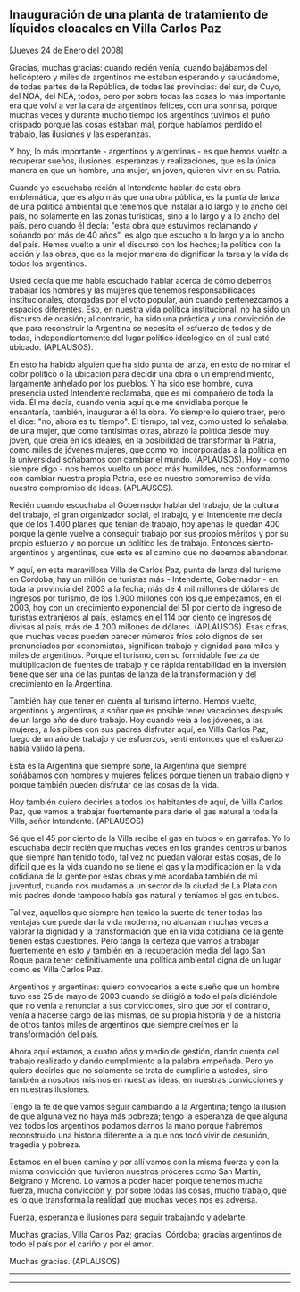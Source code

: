 Inauguración de una planta de tratamiento de líquidos cloacales en Villa Carlos Paz
-----------------------------------------------------------------------------------

[Jueves 24 de Enero del 2008]

Gracias, muchas gracias: cuando recién venía, cuando bajábamos del
helicóptero y miles de argentinos me estaban esperando y saludándome, de
todas partes de la República, de todas las provincias: del sur, de Cuyo,
del NOA, del NEA, todos, pero por sobre todas las cosas lo más
importante era que volví a ver la cara de argentinos felices, con una
sonrisa, porque muchas veces y durante mucho tiempo los argentinos
tuvimos el puño crispado porque las cosas estaban mal, porque habíamos
perdido el trabajo, las ilusiones y las esperanzas.

Y hoy, lo más importante - argentinos y argentinas - es que hemos vuelto
a recuperar sueños, ilusiones, esperanzas y realizaciones, que es la
única manera en que un hombre, una mujer, un joven, quieren vivir en su
Patria.

Cuando yo escuchaba recién al Intendente hablar de esta obra
emblemática, que es algo más que una obra pública, es la punta de lanza
de una política ambiental que tenemos que instalar a lo largo y lo ancho
del país, no solamente en las zonas turísticas, sino a lo largo y a lo
ancho del país, pero cuando él decía: "esta obra que estuvimos
reclamando y soñando por más de 40 años", es algo que escucho a lo largo
y a lo ancho del país. Hemos vuelto a unir el discurso con los hechos;
la política con la acción y las obras, que es la mejor manera de
dignificar la tarea y la vida de todos los argentinos.

Usted decía que me había escuchado hablar acerca de cómo debemos
trabajar los hombres y las mujeres que tenemos responsabilidades
institucionales, otorgadas por el voto popular, aún cuando pertenezcamos
a espacios diferentes. Eso, en nuestra vida política institucional, no
ha sido un discurso de ocasión; al contrario, ha sido una práctica y una
convicción de que para reconstruir la Argentina se necesita el esfuerzo
de todos y de todas, independientemente del lugar político ideológico en
el cual esté ubicado. (APLAUSOS).

En esto ha habido alguien que ha sido punta de lanza, en esto de no
mirar el color político o la ubicación para decidir una obra o un
emprendimiento, largamente anhelado por los pueblos. Y ha sido ese
hombre, cuya presencia usted Intendente reclamaba, que es mi compañero
de toda la vida. Él me decía, cuando venía aquí que me envidiaba porque
le encantaría, también, inaugurar a él la obra. Yo siempre lo quiero
traer, pero el dice: "no, ahora es tu tiempo". El tiempo, tal vez, como
usted lo señalaba, de una mujer, que como tantísimas otras, abrazó la
política desde muy joven, que creía en los ideales, en la posibilidad de
transformar la Patria, como miles de jóvenes mujeres, que como yo,
incorporadas a la política en la universidad soñábamos con cambiar el
mundo. (APLAUSOS). Hoy - como siempre digo - nos hemos vuelto un poco
más humildes, nos conformamos con cambiar nuestra propia Patria, ese es
nuestro compromiso de vida, nuestro compromiso de ideas. (APLAUSOS).

Recién cuando escuchaba al Gobernador hablar del trabajo, de la cultura
del trabajo, el gran organizador social, el trabajo, y el Intendente me
decía que de los 1.400 planes que tenían de trabajo, hoy apenas le
quedan 400 porque la gente vuelve a conseguir trabajo por sus propios
méritos y por su propio esfuerzo y no porque un político les de trabajo.
Entonces siento- argentinos y argentinas, que este es el camino que no
debemos abandonar.

Y aquí, en esta maravillosa Villa de Carlos Paz, punta de lanza del
turismo en Córdoba, hay un millón de turistas más - Intendente,
Gobernador - en toda la provincia del 2003 a la fecha; más de 4 mil
millones de dólares de ingresos por turismo, de los 1.900 millones con
los que empezamos, en el 2003, hoy con un crecimiento exponencial del 51
por ciento de ingreso de turistas extranjeros al país, estamos en el 114
por ciento de ingresos de divisas al país, más de 4.200 millones de
dólares. (APLAUSOS). Esas cifras, que muchas veces pueden parecer
números fríos solo dignos de ser pronunciados por economistas,
significan trabajo y dignidad para miles y miles de argentinos. Porque
el turismo, con su formidable fuerza de multiplicación de fuentes de
trabajo y de rápida rentabilidad en la inversión, tiene que ser una de
las puntas de lanza de la transformación y del crecimiento en la
Argentina.

También hay que tener en cuenta al turismo interno. Hemos vuelto,
argentinos y argentinas, a soñar que es posible tener vacaciones después
de un largo año de duro trabajo. Hoy cuando veía a los jóvenes, a las
mujeres, a los pibes con sus padres disfrutar aquí, en Villa Carlos Paz,
luego de un año de trabajo y de esfuerzos, sentí entonces que el
esfuerzo había valido la pena.

Esta es la Argentina que siempre soñé, la Argentina que siempre
soñábamos con hombres y mujeres felices porque tienen un trabajo digno y
porque también pueden disfrutar de las cosas de la vida.

Hoy también quiero decirles a todos los habitantes de aquí, de Villa
Carlos Paz, que vamos a trabajar fuertemente para darle el gas natural a
toda la Villa, señor Intendente. (APLAUSOS)

Sé que el 45 por ciento de la Villa recibe el gas en tubos o en
garrafas. Yo lo escuchaba decir recién que muchas veces en los grandes
centros urbanos que siempre han tenido todo, tal vez no puedan valorar
estas cosas, de lo difícil que es la vida cuando no se tiene el gas y la
modificación en la vida cotidiana de la gente por estas obras y me
acordaba también de mi juventud, cuando nos mudamos a un sector de la
ciudad de La Plata con mis padres donde tampoco había gas natural y
teníamos el gas en tubos.

Tal vez, aquellos que siempre han tenido la suerte de tener todas las
ventajas que puede dar la vida moderna, no alcanzan muchas veces a
valorar la dignidad y la transformación que en la vida cotidiana de la
gente tienen estas cuestiones. Pero tanga la certeza que vamos a
trabajar fuertemente en esto y también en la recuperación media del lago
San Roque para tener definitivamente una política ambiental digna de un
lugar como es Villa Carlos Paz.

Argentinos y argentinas: quiero convocarlos a este sueño que un hombre
tuvo ese 25 de mayo de 2003 cuando se dirigió a todo el país diciéndole
que no venía a renunciar a sus convicciones, sino que por el contrario,
venía a hacerse cargo de las mismas, de su propia historia y de la
historia de otros tantos miles de argentinos que siempre creímos en la
transformación del país.

Ahora aquí estamos, a cuatro años y medio de gestión, dando cuenta del
trabajo realizado y dando cumplimiento a la palabra empeñada. Pero yo
quiero decirles que no solamente se trata de cumplirle a ustedes, sino
también a nosotros mismos en nuestras ideas, en nuestras convicciones y
en nuestras ilusiones.

Tengo la fe de que vamos seguir cambiando a la Argentina; tengo la
ilusión de que alguna vez no haya más pobreza; tengo la esperanza de que
alguna vez todos los argentinos podamos darnos la mano porque habremos
reconstruido una historia diferente a la que nos tocó vivir de desunión,
tragedia y pobreza.

Estamos en el buen camino y por allí vamos con la misma fuerza y con la
misma convicción que tuvieron nuestros próceres como San Martín,
Belgrano y Moreno. Lo vamos a poder hacer porque tenemos mucha fuerza,
mucha convicción y, por sobre todas las cosas, mucho trabajo, que es lo
que transforma la realidad que muchas veces nos es adversa.

Fuerza, esperanza e ilusiones para seguir trabajando y adelante.

Muchas gracias, Villa Carlos Paz; gracias, Córdoba; gracias argentinos
de todo el país por el cariño y por el amor.

Muchas gracias. (APLAUSOS)    

****

****
